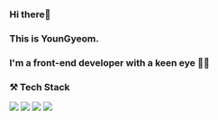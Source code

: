 ### Hi there👋 
### This is YounGyeom.
### I'm a front-end developer with a keen eye 👀💖 
### ⚒ Tech Stack
<span>
<img src="https://img.shields.io/badge/css-blue?style=flat-square&logo=CSS3&logoColor=white"/>
<img src="https://img.shields.io/badge/HTML-red?style=flat-square&logo=HTML5&logoColor=white"/>
<img src="https://img.shields.io/badge/Javascript-orange?style=flat-square&logo=JavaScript&logoColor=white"/>
<img src="https://img.shields.io/badge/React-9cf?style=flat-square&logo=React&logoColor=white"/>
</span>
<!--
**DJaneLee/DJaneLee** is a ✨ _special_ ✨ repository because its `README.md` (this file) appears on your GitHub profile.


